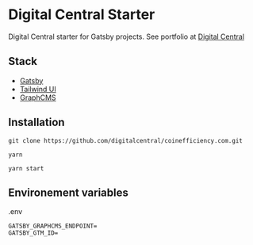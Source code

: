 # Digital Central Starter

Digital Central starter for Gatsby projects. See portfolio at [Digital Central](https://digital.central.sc)

## Stack

- [Gatsby](https://www.gatsbyjs.com/)
- [Tailwind UI](https://tailwindui.com/)
- [GraphCMS](https://graphcms.com)

## Installation

```
git clone https://github.com/digitalcentral/coinefficiency.com.git
```

```
yarn
```

```
yarn start
```

## Environement variables

.env

```
GATSBY_GRAPHCMS_ENDPOINT=
GATSBY_GTM_ID=
```
